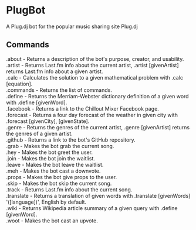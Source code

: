 PlugBot
=======

A Plug.dj bot for the popular music sharing site Plug.dj

Commands
--------

.about - Returns a description of the bot's purpose, creator, and usability.  
.artist - Returns Last.fm info about the current artist, .artist [givenArtist] returns Last.fm info about a given artist.  
.calc - Calculates the solution to a given mathematical problem with .calc [equation].  
.commands - Returns the list of commands.   
.define - Returns the Merriam-Webster dictionary definition of a given word with .define [givenWord].  
.facebook - Returns a link to the Chillout Mixer Facebook page.  
.forecast - Returns a four day forecast of the weather in given city with .forecast [givenCity], [givenState].  
.genre - Returns the genres of the current artist, .genre [givenArtist] returns the genres of a given artist.  
.github - Returns a link to the bot's GitHub repository.  
.grab - Makes the bot grab the current song.  
.hey - Makes the bot greet the user.  
.join - Makes the bot join the waitlist.  
.leave - Makes the bot leave the waitlist.  
.meh - Makes the bot cast a downvote.  
.props - Makes the bot give props to the user.   
.skip - Makes the bot skip the current song.  
.track - Returns Last.fm info about the current song.  
.translate - Returns a translation of given words with .translate [givenWords] '([language])', English by default.  
.wiki - Returns Wikipedia article summary of a given query with .define [givenWord].  
.woot - Makes the bot cast an upvote.  